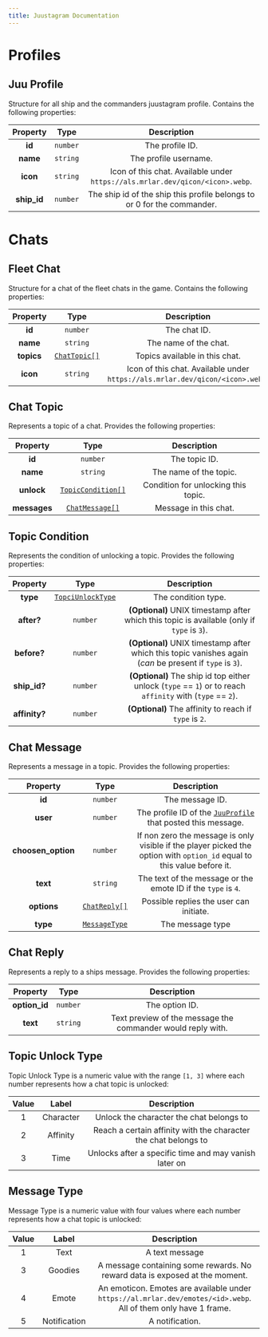 ```yaml
---
title: Juustagram Documentation
---
```


# Profiles

## Juu Profile

Structure for all ship and the commanders juustagram profile. Contains the following properties:

|  Property   |   Type   |                                  Description                                  |
| :---------: | :------: | :---------------------------------------------------------------------------: |
|   **id**    | `number` |                                The profile ID.                                |
|  **name**   | `string` |                             The profile username.                             |
|  **icon**   | `string` | Icon of this chat. Available under `https://als.mrlar.dev/qicon/<icon>.webp`. |
| **ship_id** | `number` |    The ship id of the ship this profile belongs to or 0 for the commander.    |

# Chats

## Fleet Chat

Structure for a chat of the fleet chats in the game. Contains the following properties:

|  Property  |             Type             |                                  Description                                  |
| :--------: | :--------------------------: | :---------------------------------------------------------------------------: |
|   **id**   |           `number`           |                                 The chat ID.                                  |
|  **name**  |           `string`           |                             The name of the chat.                             |
| **topics** | [`ChatTopic[]`](#chat-topic) |                        Topics available in this chat.                         |
|  **icon**  |           `string`           | Icon of this chat. Available under `https://als.mrlar.dev/qicon/<icon>.webp`. |

## Chat Topic

Represents a topic of a chat. Provides the following properties:

|   Property   |                  Type                  |             Description             |
| :----------: | :------------------------------------: | :---------------------------------: |
|    **id**    |                `number`                |            The topic ID.            |
|   **name**   |                `string`                |       The name of the topic.        |
|  **unlock**  | [`TopicCondition[]`](#topic-condition) | Condition for unlocking this topic. |
| **messages** |    [`ChatMessage[]`](#chat-message)    |        Message in this chat.        |

## Topic Condition

Represents the condition of unlocking a topic. Provides the following properties:

|   Property    |                  Type                   |                                                Description                                                |
| :-----------: | :-------------------------------------: | :-------------------------------------------------------------------------------------------------------: |
|   **type**    | [`TopciUnlockType`](#topic-unlock-type) |                                            The condition type.                                            |
|  **after?**   |                `number`                 |        **(Optional)** UNIX timestamp after which this topic is available (only if `type` is `3`).         |
|  **before?**  |                `number`                 | **(Optional)** UNIX timestamp after which this topic vanishes again (*can* be present if `type` is `3`).  |
| **ship_id?**  |                `number`                 | **(Optional)** The ship id top either unlock (`type` == `1`) or to reach `affinity` with (`type` == `2`). |
| **affinity?** |                `number`                 |                          **(Optional)** The affinity to reach if `type` is `2`.                           |

## Chat Message

Represents a message in a topic. Provides the following properties:

|      Property      |              Type              |                                                       Description                                                       |
| :----------------: | :----------------------------: | :---------------------------------------------------------------------------------------------------------------------: |
|       **id**       |            `number`            |                                                     The message ID.                                                     |
|      **user**      |            `number`            |                      The profile ID of the [`JuuProfile`](#juu-profile) that posted this message.                       |
| **choosen_option** |            `number`            | If non zero the message is only visible if the player picked the option with `option_id` equal to this value before it. |
|      **text**      |            `string`            |                              The text of the message or the emote ID if the `type` is `4`.                              |
|    **options**     |  [`ChatReply[]`](#chat-reply)  |                                         Possible replies the user can initiate.                                         |
|      **type**      | [`MessageType`](#message-type) |                                                    The message type                                                     |


## Chat Reply

Represents a reply to a ships message. Provides the following properties:

|   Property    |   Type   |                         Description                         |
| :-----------: | :------: | :---------------------------------------------------------: |
| **option_id** | `number` |                       The option ID.                        |
|   **text**    | `string` | Text preview of the message the commander would reply with. |

## Topic Unlock Type
Topic Unlock Type is a numeric value with the range `[1, 3]` where each number represents how a chat topic is unlocked:

| Value |   Label   |                           Description                           |
| :---: | :-------: | :-------------------------------------------------------------: |
|   1   | Character |            Unlock the character the chat belongs to             |
|   2   | Affinity  | Reach a certain affinity with the character the chat belongs to |
|   3   |   Time    |      Unlocks after a specific time and may vanish later on      |

## Message Type
Message Type is a numeric value with four values where each number represents how a chat topic is unlocked:

| Value |    Label     |                                                   Description                                                   |
| :---: | :----------: | :-------------------------------------------------------------------------------------------------------------: |
|   1   |     Text     |                                                 A text message                                                  |
|   3   |   Goodies    |                   A message containing some rewards. No reward data is exposed at the moment.                   |
|   4   |    Emote     | An emoticon. Emotes are available under `https://al.mrlar.dev/emotes/<id>.webp`. All of them only have 1 frame. |
|   5   | Notification |                                                 A notification.                                                 |